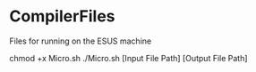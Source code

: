 # CompilerFiles
 Files for running on the ESUS machine

chmod +x Micro.sh
./Micro.sh [Input File Path] [Output File Path]